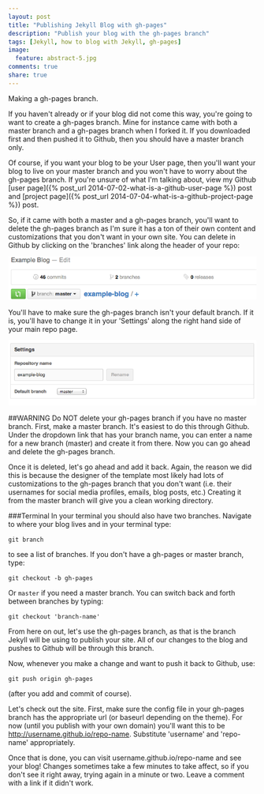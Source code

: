 ```yaml
---
layout: post
title: "Publishing Jekyll Blog with gh-pages"
description: "Publish your blog with the gh-pages branch"
tags: [Jekyll, how to blog with Jekyll, gh-pages]
image:
  feature: abstract-5.jpg
comments: true
share: true
---
```


Making a gh-pages branch.

If you haven't already or if your blog did not come this way, you're going to want to create a gh-pages branch. Mine for instance came with both a master branch and a gh-pages branch when I forked it. If you downloaded first and then pushed it to Github, then you should have a master branch only.

Of course, if you want your blog to be your User page, then you'll want your blog to live on your master branch and you won't have to worry about the gh-pages branch. If you're unsure of what I'm talking about, view my Github [user page]({% post_url 2014-07-02-what-is-a-github-user-page %}) post and [project page]({% post_url 2014-07-04-what-is-a-github-project-page %}) post.

So, if it came with both a master and a gh-pages branch, you'll want to delete the gh-pages branch as I'm sure it has a ton of their own content and customizations that you don't want in your own site. You can delete in Github by clicking on the 'branches' link along the header of your repo:

![Github branch link](/images/github-branch-link.png)

You'll have to make sure the gh-pages branch isn't your default branch. If it is, you'll have to change it in your 'Settings' along the right hand side of your main repo page. 

![Github default branch](/images/github-default-branch.png)

##WARNING
Do NOT delete your gh-pages branch if you have no master branch. First, make a master branch. It's easiest to do this through Github. Under the dropdown link that has your branch name, you can enter a name for a new branch (master) and create it from there. Now you can go ahead and delete the gh-pages branch. 

Once it is deleted, let's go ahead and add it back. Again, the reason we did this is because the designer of the template most likely had lots of customizations to the gh-pages branch that you don't want (i.e. their usernames for social media profiles, emails, blog posts, etc.) Creating it from the master branch will give you a clean working directory.

###Terminal
In your terminal you should also have two branches. Navigate to where your blog lives and in your terminal type:

	git branch

to see a list of branches. If you don't have a gh-pages or master branch, type:

	git checkout -b gh-pages
	
Or `master` if you need a master branch. You can switch back and forth between branches by typing:

	git checkout 'branch-name'
	
From here on out, let's use the gh-pages branch, as that is the branch Jekyll will be using to publish your site. All of our changes to the blog and pushes to Github will be through this branch. 

Now, whenever you make a change and want to push it back to Github, use:

	git push origin gh-pages
	
(after you add and commit of course).

Let's check out the site. First, make sure the config file in your gh-pages branch has the appropriate url (or baseurl depending on the theme). For now (until you publish with your own domain) you'll want this to be http://username.github.io/repo-name. Substitute 'username' and 'repo-name' appropriately.

Once that is done, you can visit username.github.io/repo-name and see your blog! Changes sometimes take a few minutes to take affect, so if you don't see it right away, trying again in a minute or two. Leave a comment with a link if it didn't work.
